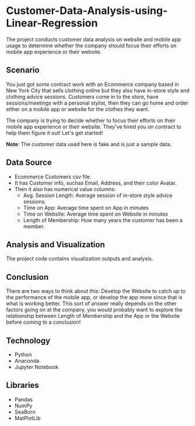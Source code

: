 # Customer-Data-Analysis-using-Linear-Regression
The project conducts customer data analysis on website and mobile app usage to determine whether the company should focus their efforts on mobile app experience or their website.

## Scenario
You just got some contract work with an Ecommerce company based in New York City that sells clothing online but they also have in-store style and clothing advice sessions. Customers come in to the store, have sessions/meetings with a personal stylist, then they can go home and order either on a mobile app or website for the clothes they want.

The company is trying to decide whether to focus their efforts on their mobile app experience or their website. They've hired you on contract to help them figure it out! Let's get started!

**Note**: The customer data used here is fake and is just a sample data.

## Data Source
* Ecommerce Customers csv file.
* It has Customer info, suchas Email, Address, and their color Avatar.
* Then it also has numerical value columns:
  * Avg. Session Length: Average session of in-store style advice sessions.
  * Time on App: Average time spent on App in minutes
  * Time on Website: Average time spent on Website in minutes
  * Length of Membership: How many years the customer has been a member.
  
## Analysis and Visualization
The project code contains visualization outputs and analysis.

## Conclusion
There are two ways to think about this: Develop the Website to catch up to the performance of the mobile app, or develop the app more since that is what is working better. This sort of answer really depends on the other factors going on at the company, you would probably want to explore the relationship between Length of Membership and the App or the Website before coming to a conclusion!

## Technology
* Python
* Anaconda
* Jupyter Notebook

## Libraries
* Pandas
* NumPy
* SeaBorn
* MatPlotLib


